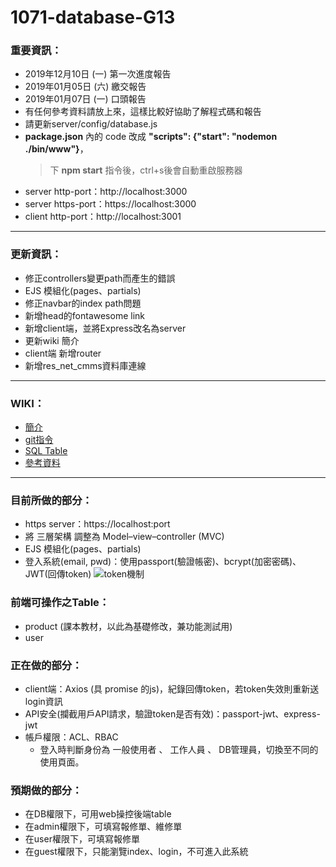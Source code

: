 # 1071-database-G13

### 重要資訊：
* 2019年12月10日 (一) 第一次進度報告
* 2019年01月05日 (六) 繳交報告
* 2019年01月07日 (一) 口頭報告
* 有任何參考資料請放上來，這樣比較好協助了解程式碼和報告
* 請更新server/config/database.js
* **package.json** 內的 code 改成 **"scripts": {"start": "nodemon ./bin/www"}**，
  > 下 **npm start** 指令後，ctrl+s後會自動重啟服務器
* server http-port：http://localhost:3000
* server https-port：https://localhost:3000
* client http-port：http://localhost:3001
---

### 更新資訊：
* 修正controllers變更path而產生的錯誤
* EJS 模組化(pages、partials)
* 修正navbar的index path問題
* 新增head的fontawesome link
* 新增client端，並將Express改名為server
* 更新wiki 簡介
* client端 新增router
* 新增res_net_cmms資料庫連線
---

### WIKI：
* [簡介](https://github.com/toumei/1071-database-G13/wiki/Home)
* [git指令](https://github.com/toumei/1071-database-G13/wiki/git-command)
* [SQL Table](https://github.com/toumei/1071-database-G13/wiki/SQL-Table)
* [參考資料](https://github.com/toumei/1071-database-G13/wiki/Reference)
---

### 目前所做的部分：
* https server：https://localhost:port
* 將 三層架構 調整為 Model–view–controller (MVC)
* EJS 模組化(pages、partials)
* 登入系統(email, pwd)：使用passport(驗證帳密)、bcrypt(加密密碼)、JWT(回傳token)
![token機制](https://cdn-images-1.medium.com/max/1334/1*7T41R0dSLEzssIXPHpvimQ.png)

### 前端可操作之Table：
* product (課本教材，以此為基礎修改，兼功能測試用)
* user

### 正在做的部分：
* client端：Axios (具 promise 的js)，紀錄回傳token，若token失效則重新送login資訊
* API安全(攔截用戶API請求，驗證token是否有效)：passport-jwt、express-jwt
* 帳戶權限：ACL、RBAC
  * 登入時判斷身份為 一般使用者 、 工作人員 、 DB管理員，切換至不同的使用頁面。

### 預期做的部分：
* 在DB權限下，可用web操控後端table
* 在admin權限下，可填寫報修單、維修單
* 在user權限下，可填寫報修單
* 在guest權限下，只能瀏覽index、login，不可進入此系統
